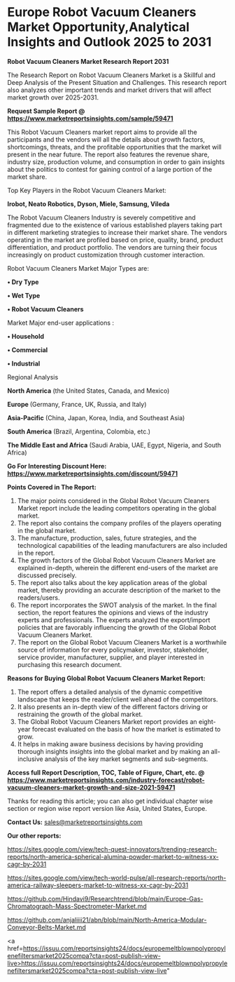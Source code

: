  # Europe Robot Vacuum Cleaners Market Opportunity,Analytical Insights and Outlook 2025 to 2031

<strong>Robot Vacuum Cleaners Market Research Report 2031</strong>

The Research Report on Robot Vacuum Cleaners Market is a Skillful and Deep Analysis of the Present Situation and Challenges. This research report also analyzes other important trends and market drivers that will affect market growth over 2025-2031.

<strong>Request Sample Report @ <a href=https://www.marketreportsinsights.com/sample/59471>https://www.marketreportsinsights.com/sample/59471</a></strong>

This Robot Vacuum Cleaners market report aims to provide all the participants and the vendors will all the details about growth factors, shortcomings, threats, and the profitable opportunities that the market will present in the near future. The report also features the revenue share, industry size, production volume, and consumption in order to gain insights about the politics to contest for gaining control of a large portion of the market share.

Top Key Players in the Robot Vacuum Cleaners Market:

<strong>Irobot, Neato Robotics, Dyson, Miele, Samsung, Vileda</strong>

The Robot Vacuum Cleaners Industry is severely competitive and fragmented due to the existence of various established players taking part in different marketing strategies to increase their market share. The vendors operating in the market are profiled based on price, quality, brand, product differentiation, and product portfolio. The vendors are turning their focus increasingly on product customization through customer interaction.

Robot Vacuum Cleaners Market Major Types are:

<strong>• Dry Type

• Wet Type

• Robot Vacuum Cleaners</strong>

Market Major end-user applications :

<strong>• Household

• Commercial

• Industrial</strong>

Regional Analysis

</u><strong><b>North America</b></strong> (the United States, Canada, and Mexico)

<strong><b>Europe </b></strong>(Germany, France, UK, Russia, and Italy)

<strong><b>Asia-Pacific</b></strong> (China, Japan, Korea, India, and Southeast Asia)

<strong><b>South America</b></strong> (Brazil, Argentina, Colombia, etc.)

<strong><b>The Middle East and Africa</b></strong> (Saudi Arabia, UAE, Egypt, Nigeria, and South Africa)

<strong>Go For Interesting Discount Here: <a href=https://www.marketreportsinsights.com/discount/59471>https://www.marketreportsinsights.com/discount/59471</a></strong>

<strong>Points Covered in The Report:</strong>
<ol>
  <li>The major points considered in the Global Robot Vacuum Cleaners Market report include the leading competitors operating in the global market.</li>
  <li>The report also contains the company profiles of the players operating in the global market.</li>
  <li>The manufacture, production, sales, future strategies, and the technological capabilities of the leading manufacturers are also included in the report.</li>
  <li>The growth factors of the Global Robot Vacuum Cleaners Market are explained in-depth, wherein the different end-users of the market are discussed precisely.</li>
  <li>The report also talks about the key application areas of the global market, thereby providing an accurate description of the market to the readers/users.</li>
  <li>The report incorporates the SWOT analysis of the market. In the final section, the report features the opinions and views of the industry experts and professionals. The experts analyzed the export/import policies that are favorably influencing the growth of the Global Robot Vacuum Cleaners Market.</li>
  <li>The report on the Global Robot Vacuum Cleaners Market is a worthwhile source of information for every policymaker, investor, stakeholder, service provider, manufacturer, supplier, and player interested in purchasing this research document.</li>
</ol>
<strong>Reasons for Buying Global Robot Vacuum Cleaners Market Report:</strong>

<ol>
  <li>The report offers a detailed analysis of the dynamic competitive landscape that keeps the reader/client well ahead of the competitors.</li>
  <li>It also presents an in-depth view of the different factors driving or restraining the growth of the global market.</li>
  <li>The Global Robot Vacuum Cleaners Market report provides an eight-year forecast evaluated on the basis of how the market is estimated to grow.</li>
  <li>It helps in making aware business decisions by having providing thorough insights insights into the global market and by making an all-inclusive analysis of the key market segments and sub-segments.</li>
</ol>
<strong>Access full Report Description, TOC, Table of Figure, Chart, etc. @ <a href=https://www.marketreportsinsights.com/industry-forecast/robot-vacuum-cleaners-market-growth-and-size-2021-59471>https://www.marketreportsinsights.com/industry-forecast/robot-vacuum-cleaners-market-growth-and-size-2021-59471</a></strong>


Thanks for reading this article; you can also get individual chapter wise section or region wise report version like Asia, United States, Europe.

<strong>Contact Us:</strong>
sales@marketreportsinsights.com

<strong>Our other reports:</strong>

<a href=https://sites.google.com/view/tech-quest-innovators/trending-research-reports/north-america-spherical-alumina-powder-market-to-witness-xx-cagr-by-2031>https://sites.google.com/view/tech-quest-innovators/trending-research-reports/north-america-spherical-alumina-powder-market-to-witness-xx-cagr-by-2031</a>

<a href=https://sites.google.com/view/tech-world-pulse/all-research-reports/north-america-railway-sleepers-market-to-witness-xx-cagr-by-2031>https://sites.google.com/view/tech-world-pulse/all-research-reports/north-america-railway-sleepers-market-to-witness-xx-cagr-by-2031</a>

<a href=https://github.com/Hindavi9/Researchtrend/blob/main/Europe-Gas-Chromatograph-Mass-Spectrometer-Market.md>https://github.com/Hindavi9/Researchtrend/blob/main/Europe-Gas-Chromatograph-Mass-Spectrometer-Market.md</a>

<a href=https://github.com/anjaliiii21/abn/blob/main/North-America-Modular-Conveyor-Belts-Market.md>https://github.com/anjaliiii21/abn/blob/main/North-America-Modular-Conveyor-Belts-Market.md</a>

<a href=https://issuu.com/reportsinsights24/docs/europemeltblownpolypropylenefiltersmarket2025compa?cta=post-publish-view-live>https://issuu.com/reportsinsights24/docs/europemeltblownpolypropylenefiltersmarket2025compa?cta=post-publish-view-live</a>"
